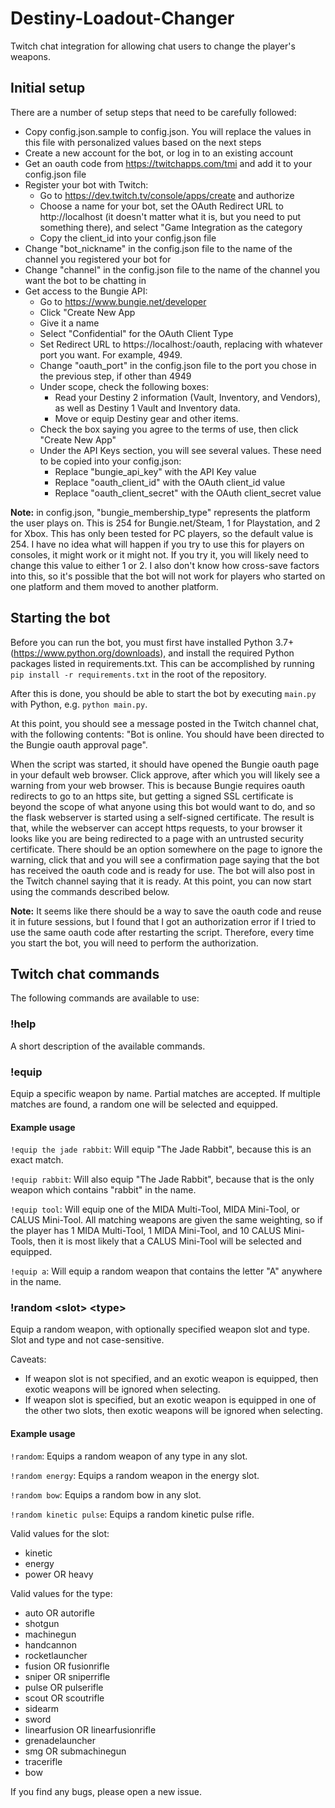 # Destiny-Loadout-Changer
Twitch chat integration for allowing chat users to change the player's weapons.

## Initial setup
There are a number of setup steps that need to be carefully followed:
* Copy config.json.sample to config.json. You will replace the values in this file with personalized values based on the next steps
* Create a new account for the bot, or log in to an existing account
* Get an oauth code from https://twitchapps.com/tmi and add it to your config.json file
* Register your bot with Twitch:
  + Go to https://dev.twitch.tv/console/apps/create and authorize
  + Choose a name for your bot, set the OAuth Redirect URL to http://localhost (it doesn't matter what it is, but you need to put something there), and select "Game Integration as the category
  + Copy the client_id into your config.json file
* Change "bot_nickname" in the config.json file to the name of the channel you registered your bot for
* Change "channel" in the config.json file to the name of the channel you want the bot to be chatting in
* Get access to the Bungie API:
  + Go to https://www.bungie.net/developer
  + Click "Create New App
  + Give it a name
  + Select "Confidential" for the OAuth Client Type
  + Set Redirect URL to https://localhost:<port>/oauth, replacing <port> with whatever port you want. For example, 4949.
  + Change "oauth_port" in the config.json file to the port you chose in the previous step, if other than 4949
  + Under scope, check the following boxes:
    - Read your Destiny 2 information (Vault, Inventory, and Vendors), as well as Destiny 1 Vault and Inventory data. 
    -	Move or equip Destiny gear and other items.
  + Check the box saying you agree to the terms of use, then click "Create New App"
  + Under the API Keys section, you will see several values. These need to be copied into your config.json:
    - Replace "bungie_api_key" with the API Key value
    - Replace "oauth_client_id" with the OAuth client_id value
    - Replace "oauth_client_secret" with the OAuth client_secret value

**Note:** in config.json, "bungie_membership_type" represents the platform the user plays on. This is 254 for Bungie.net/Steam, 1 for Playstation, and 2 for Xbox. This has only been tested for PC players, so the default value is 254. I have no idea what will happen if you try to use this for players on consoles, it might work or it might not. If you try it, you will likely need to change this value to either 1 or 2. I also don't know how cross-save factors into this, so it's possible that the bot will not work for players who started on one platform and them moved to another platform.

## Starting the bot
Before you can run the bot, you must first have installed Python 3.7+ (https://www.python.org/downloads), and install the required Python packages listed in requirements.txt. This can be accomplished by running ``pip install -r requirements.txt`` in the root of the repository.

After this is done, you should be able to start the bot by executing ``main.py`` with Python, e.g. `python main.py`.

At this point, you should see a message posted in the Twitch channel chat, with the following contents: "Bot is online. You should have been directed to the Bungie oauth approval page". 

When the script was started, it should have opened the Bungie oauth page in your default web browser. Click approve, after which you will likely see a warning from your web browser. This is because Bungie requires oauth redirects to go to an https site, but getting a signed SSL certificate is beyond the scope of what anyone using this bot would want to do, and so the flask webserver is started using a self-signed certificate. The result is that, while the webserver can accept https requests, to your browser it looks like you are being redirected to a page with an untrusted security certificate. There should be an option somewhere on the page to ignore the warning, click that and you will see a confirmation page saying that the bot has received the oauth code and is ready for use. The bot will also post in the Twitch channel saying that it is ready. At this point, you can now start using the commands described below.

**Note:** It seems like there should be a way to save the oauth code and reuse it in future sessions, but I found that I got an authorization error if I tried to use the same oauth code after restarting the script. Therefore, every time you start the bot, you will need to perform the authorization.

## Twitch chat commands
The following commands are available to use:

### !help
A short description of the available commands.

### !equip
Equip a specific weapon by name. Partial matches are accepted. If multiple matches are found, a random one will be selected and equipped.

#### Example usage
``!equip the jade rabbit``: Will equip "The Jade Rabbit", because this is an exact match.

``!equip rabbit``: Will also equip "The Jade Rabbit", because that is the only weapon which contains "rabbit" in the name.

``!equip tool``: Will equip one of the MIDA Multi-Tool, MIDA Mini-Tool, or CALUS Mini-Tool. All matching weapons are given the same weighting, so if the player has 1 MIDA Multi-Tool, 1 MIDA Mini-Tool, and 10 CALUS Mini-Tools, then it is most likely that a CALUS Mini-Tool will be selected and equipped.

``!equip a``: Will equip a random weapon that contains the letter "A" anywhere in the name.

### !random \<slot\> \<type\>
Equip a random weapon, with optionally specified weapon slot and type. Slot and type and not case-sensitive.

Caveats:
* If weapon slot is not specified, and an exotic weapon is equipped, then exotic weapons will be ignored when selecting.
* If weapon slot is specified, but an exotic weapon is equipped in one of the other two slots, then exotic weapons will be ignored when selecting.

#### Example usage
``!random``: Equips a random weapon of any type in any slot.

``!random energy``: Equips a random weapon in the energy slot.

``!random bow``: Equips a random bow in any slot.

``!random kinetic pulse``: Equips a random kinetic pulse rifle.

Valid values for the slot:
* kinetic
* energy
* power OR heavy

Valid values for the type:
* auto OR autorifle
* shotgun
* machinegun
* handcannon
* rocketlauncher
* fusion OR fusionrifle
* sniper OR sniperrifle
* pulse OR pulserifle
* scout OR scoutrifle
* sidearm
* sword
* linearfusion OR linearfusionrifle
* grenadelauncher
* smg OR submachinegun
* tracerifle
* bow

If you find any bugs, please open a new issue.